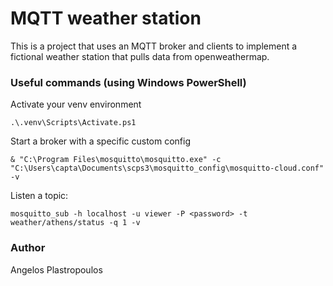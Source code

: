 # MQTT weather station

This is a project that uses an MQTT broker and clients to implement a fictional weather station that pulls data from openweathermap.

### Useful commands (using Windows PowerShell)

Activate your venv environment
```
.\.venv\Scripts\Activate.ps1 
```

Start a broker with a specific custom config
```
& "C:\Program Files\mosquitto\mosquitto.exe" -c "C:\Users\capta\Documents\scps3\mosquitto_config\mosquitto-cloud.conf" -v
```

Listen a topic:
```
mosquitto_sub -h localhost -u viewer -P <password> -t weather/athens/status -q 1 -v
```
### Author
Angelos Plastropoulos